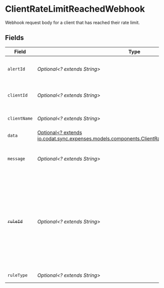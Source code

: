 # ClientRateLimitReachedWebhook

Webhook request body for a client that has reached their rate limit.


## Fields

| Field                                                                                                                                                          | Type                                                                                                                                                           | Required                                                                                                                                                       | Description                                                                                                                                                    |
| -------------------------------------------------------------------------------------------------------------------------------------------------------------- | -------------------------------------------------------------------------------------------------------------------------------------------------------------- | -------------------------------------------------------------------------------------------------------------------------------------------------------------- | -------------------------------------------------------------------------------------------------------------------------------------------------------------- |
| `alertId`                                                                                                                                                      | *Optional<? extends String>*                                                                                                                                   | :heavy_minus_sign:                                                                                                                                             | Unique identifier of the webhook event.                                                                                                                        |
| `clientId`                                                                                                                                                     | *Optional<? extends String>*                                                                                                                                   | :heavy_minus_sign:                                                                                                                                             | Unique identifier for your client in Codat.                                                                                                                    |
| `clientName`                                                                                                                                                   | *Optional<? extends String>*                                                                                                                                   | :heavy_minus_sign:                                                                                                                                             | Name of your client in Codat.                                                                                                                                  |
| `data`                                                                                                                                                         | [Optional<? extends io.codat.sync.expenses.models.components.ClientRateLimitReachedWebhookData>](../../models/components/ClientRateLimitReachedWebhookData.md) | :heavy_minus_sign:                                                                                                                                             | N/A                                                                                                                                                            |
| `message`                                                                                                                                                      | *Optional<? extends String>*                                                                                                                                   | :heavy_minus_sign:                                                                                                                                             | A human-readable message about the webhook.                                                                                                                    |
| ~~`ruleId`~~                                                                                                                                                   | *Optional<? extends String>*                                                                                                                                   | :heavy_minus_sign:                                                                                                                                             | : warning: ** DEPRECATED **: This will be removed in a future release, please migrate away from it as soon as possible.<br/><br/>Unique identifier for the rule. |
| `ruleType`                                                                                                                                                     | *Optional<? extends String>*                                                                                                                                   | :heavy_minus_sign:                                                                                                                                             | The type of rule.                                                                                                                                              |